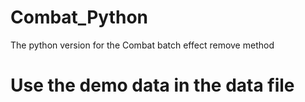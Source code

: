 # Combat_Python

The python version for the Combat batch effect remove method 

#  Use the demo data in the data file


